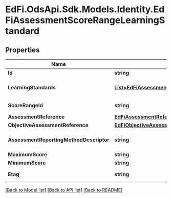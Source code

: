 # EdFi.OdsApi.Sdk.Models.Identity.EdFiAssessmentScoreRangeLearningStandard
## Properties

Name | Type | Description | Notes
------------ | ------------- | ------------- | -------------
**Id** | **string** |  | [optional] 
**LearningStandards** | [**List&lt;EdFiAssessmentScoreRangeLearningStandardLearningStandard&gt;**](EdFiAssessmentScoreRangeLearningStandardLearningStandard.md) | An unordered collection of assessmentScoreRangeLearningStandardLearningStandards. LearningStandard associated with the score range. | 
**ScoreRangeId** | **string** | A unique number or alphanumeric code assigned to the score range associated with one or more learning standards. | 
**AssessmentReference** | [**EdFiAssessmentReference**](EdFiAssessmentReference.md) |  | 
**ObjectiveAssessmentReference** | [**EdFiObjectiveAssessmentReference**](EdFiObjectiveAssessmentReference.md) |  | [optional] 
**AssessmentReportingMethodDescriptor** | **string** | The assessment reporting method defined (e.g., scale score, RIT scale score) associated with the referenced learning standard(s). | [optional] 
**MaximumScore** | **string** | The maximum score in the score range. | 
**MinimumScore** | **string** | The minimum score in the score range. | 
**Etag** | **string** | A unique system-generated value that identifies the version of the resource. | [optional] 

[[Back to Model list]](../README.md#documentation-for-models) [[Back to API list]](../README.md#documentation-for-api-endpoints) [[Back to README]](../README.md)

